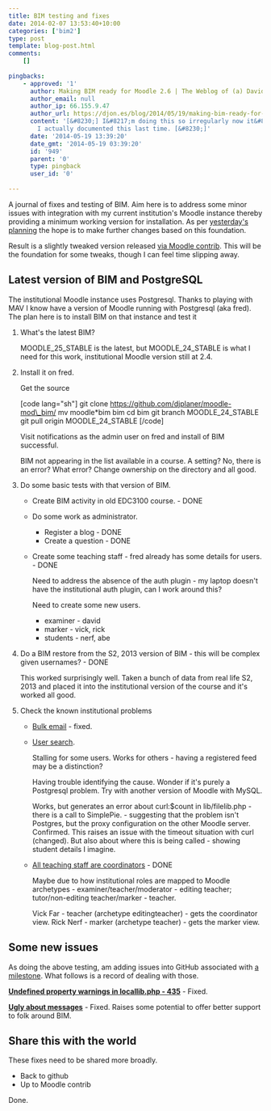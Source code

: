 ```yaml
---
title: BIM testing and fixes
date: 2014-02-07 13:53:40+10:00
categories: ['bim2']
type: post
template: blog-post.html
comments:
    []
    
pingbacks:
    - approved: '1'
      author: Making BIM ready for Moodle 2.6 | The Weblog of (a) David Jones
      author_email: null
      author_ip: 66.155.9.47
      author_url: https://djon.es/blog/2014/05/19/making-bim-ready-for-moodle-2-6/
      content: '[&#8230;] I&#8217;m doing this so irregularly now it&#8217;s good that
        I actually documented this last time. [&#8230;]'
      date: '2014-05-19 13:39:20'
      date_gmt: '2014-05-19 03:39:20'
      id: '949'
      parent: '0'
      type: pingback
      user_id: '0'
    
---
```

A journal of fixes and testing of BIM. Aim here is to address some minor issues with integration with my current institution's Moodle instance thereby providing a minimum working version for installation. As per [yesterday's planning](/blog2/2014/02/05/identifying-some-immediate-changes-to-bim/) the hope is to make further changes based on this foundation.

Result is a slightly tweaked version released [via Moodle contrib](https://moodle.org/plugins/pluginversions.php?plugin=mod_bim). This will be the foundation for some tweaks, though I can feel time slipping away.

## Latest version of BIM and PostgreSQL

The institutional Moodle instance uses Postgresql. Thanks to playing with MAV I know have a version of Moodle running with Postgresql (aka fred). The plan here is to install BIM on that instance and test it

1. What's the latest BIM?
    
    MOODLE\_25\_STABLE is the latest, but MOODLE\_24\_STABLE is what I need for this work, institutional Moodle version still at 2.4.
    
2. Install it on fred.
    
    Get the source
    
    \[code lang="sh"\] git clone https://github.com/djplaner/moodle-mod\_bim/ mv moodle\*bim bim cd bim git branch MOODLE\_24\_STABLE git pull origin MOODLE\_24\_STABLE \[/code\]
    
    Visit notifications as the admin user on fred and install of BIM successful.
    
    BIM not appearing in the list available in a course. A setting? No, there is an error? What error? Change ownership on the directory and all good.
    
3. Do some basic tests with that version of BIM.
    - Create BIM activity in old EDC3100 course. - DONE
    - Do some work as administrator.
        - Register a blog - DONE
        - Create a question - DONE
    - Create some teaching staff - fred already has some details for users. - DONE
        
        Need to address the absence of the auth plugin - my laptop doesn't have the institutional auth plugin, can I work around this?
        
        Need to create some new users.
        
        - examiner - david
        - marker - vick, rick
        - students - nerf, abe
4. Do a BIM restore from the S2, 2013 version of BIM - this will be complex given usernames? - DONE
    
    This worked surprisingly well. Taken a bunch of data from real life S2, 2013 and placed it into the institutional version of the course and it's worked all good.
    
5. Check the known institutional problems
    - [Bulk email](https://github.com/djplaner/moodle-mod_bim/issues/85) - fixed.
    - [User search](https://github.com/djplaner/moodle-mod_bim/issues/86).
        
        Stalling for some users. Works for others - having a registered feed may be a distinction?
        
        Having trouble identifying the cause. Wonder if it's purely a Postgresql problem. Try with another version of Moodle with MySQL.
        
        Works, but generates an error about curl:$count in lib/filelib.php - there is a call to SimplePie. - suggesting that the problem isn't Postgres, but the proxy configuration on the other Moodle server. Confirmed. This raises an issue with the timeout situation with curl (changed). But also about where this is being called - showing student details I imagine.
        
    - [All teaching staff are coordinators](https://github.com/djplaner/moodle-mod_bim/issues/87) - DONE
        
        Maybe due to how institutional roles are mapped to Moodle archetypes - examiner/teacher/moderator - editing teacher; tutor/non-editing teacher/marker - teacher.
        
        Vick Far - teacher (archetype editingteacher) - gets the coordinator view. Rick Nerf - marker (archetype teacher) - gets the marker view.
        

## Some new issues

As doing the above testing, am adding issues into GitHub associated with [a milestone](https://github.com/djplaner/moodle-mod_bim/issues?milestone=1&state=open). What follows is a record of dealing with those.

**[Undefined property warnings in locallib.php - 435](https://github.com/djplaner/moodle-mod_bim/issues/84)** - Fixed.

**[Ugly about messages](https://github.com/djplaner/moodle-mod_bim/issues/83)** - Fixed. Raises some potential to offer better support to folk around BIM.

## Share this with the world

These fixes need to be shared more broadly.

- Back to github
- Up to Moodle contrib

Done.